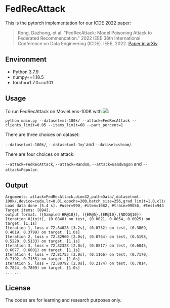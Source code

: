 # FedRecAttack

This is the pytorch implementation for our ICDE 2022 paper:

> Rong, Dazhong, et al. "FedRecAttack: Model Poisoning Attack to Federated Recommendation." 2022 IEEE 38th International Conference on Data Engineering (ICDE). IEEE, 2022. [Paper in arXiv](https://arxiv.org/abs/2204.01499)

## Environment
+ Python 3.7.9
+ numpy==1.18.5
+ torch==1.7.0+cu101


## Usage

To run FedRecAttack on MovieLens-100K with ![](http://latex.codecogs.com/svg.latex?\rho=5\%,\kappa=60,\xi=1\%):

`python main.py --dataset=ml-100k/ --attack=FedRecAttack --clients_limit=0.05 --items_limit=60 --part_percent=1`

There are three choices on dataset:

`--dataset=ml-100k/`, `--dataset=ml-1m/` and `--dataset=steam/`.

There are four choices on attack:

`--attack=FedRecAttack`, `--attack=Random`, `--attack=Bandwagon` and `--attack=Popular`.

## Output
```
Arguments: attack=FedRecAttack,dim=32,path=Data/,dataset=ml-100k/,device=cuda,lr=0.01,epochs=200,batch_size=256,grad_limit=1.0,clients_limit=0.05,items_limit=60,part_percent=1,attack_lr=0.01,attack_batch_size=256
Load data done [5.4 s]. #user=990, #item=1682, #train=99056, #test=943
Target items: [894].
output format: ({Sampled HR@10}), ({ER@5},{ER@10},{NDCG@10})
Iteration 0(init), (0.0848) on test, (0.0021, 0.0054, 0.0025) on target. [1.1s]
Iteration 1, loss = 72.84028 [3.2s], (0.0732) on test, (0.3869, 0.4019, 0.3799) on target. [1.0s]
Iteration 2, loss = 72.82960 [2.0s], (0.0764) on test, (0.5198, 0.5220, 0.5133) on target. [1.1s]
Iteration 3, loss = 72.82328 [2.0s], (0.0817) on test, (0.6045, 0.6077, 0.6001) on target. [1.1s]
Iteration 4, loss = 72.81755 [2.0s], (0.1166) on test, (0.7170, 0.7192, 0.7155) on target. [1.0s]
Iteration 5, loss = 72.80792 [2.0s], (0.2174) on test, (0.7814, 0.7824, 0.7809) on target. [1.0s]
... ...
```

## License
The codes are for learning and research purposes only.

